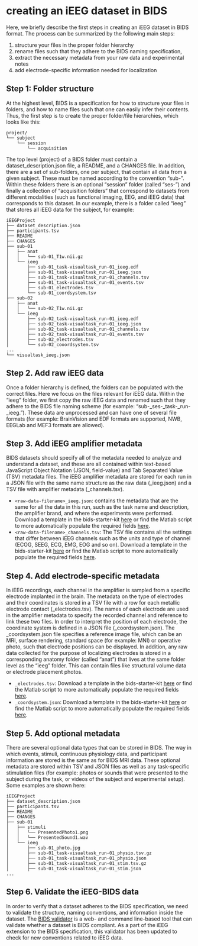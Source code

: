 # creating an iEEG dataset in BIDS

Here, we briefly describe the first steps in creating an iEEG dataset in BIDS
format. The process can be summarized by the following main steps:

1. structure your files in the proper folder hierarchy
2. rename files such that they adhere to the BIDS naming specification,
3. extract the necessary metadata from your raw data and experimental notes
4. add electrode-specific information needed for localization

## Step 1: Folder structure

At the highest level, BIDS is a specification for how to structure your files in
folders, and how to name files such that one can easily infer their contents.
Thus, the first step is to create the proper folder/file hierarchies, which
looks like this:

```
project/
└── subject
    └── session
        └── acquisition
```

The top level (project) of a BIDS folder must contain a dataset_description.json
file, a README, and a CHANGES file. In addition, there are a set of sub-folders,
one per subject, that contain all data from a given subject. These must be named
according to the convention “sub-<label>”. Within these folders there is an
optional “session” folder (called “ses-<label>”) and finally a collection of
“acquisition folders” that correspond to datasets from different modalities
(such as functional imaging, EEG, and iEEG data) that corresponds to this
dataset. In our example, there is a folder called “ieeg” that stores all iEEG
data for the subject, for example:

```
iEEGProject
├── dataset_description.json
├── participants.tsv
├── README
├── CHANGES
├── sub-01
│   ├── anat
│   │   └── sub-01_T1w.nii.gz
│   └── ieeg
│       ├── sub-01_task-visualtask_run-01_ieeg.edf
│       ├── sub-01_task-visualtask_run-01_ieeg.json
│       ├── sub-01_task-visualtask_run-01_channels.tsv
│       ├── sub-01_task-visualtask_run-01_events.tsv
│       ├── sub-01_electrodes.tsv
│       └── sub-01_coordsystem.tsv
├── sub-02
│   ├── anat
│   │   └── sub-02_T1w.nii.gz
│   └── ieeg
│       ├── sub-02_task-visualtask_run-01_ieeg.edf
│       ├── sub-02_task-visualtask_run-01_ieeg.json
│       ├── sub-02_task-visualtask_run-01_channels.tsv
│       ├── sub-02_task-visualtask_run-01_events.tsv
│       ├── sub-02_electrodes.tsv
│       └── sub-02_cooordsystem.tsv
...
└── visualtask_ieeg.json
```

## Step 2. Add raw iEEG data

Once a folder hierarchy is defined, the folders can be populated with the
correct files. Here we focus on the files relevant for iEEG data. Within the
“ieeg” folder, we first copy the raw iEEG data and renamed such that they adhere
to the BIDS file naming scheme (for example:
“sub-<subjectlabel>\_ses-<sessionlabel>\_task-<tasklabel>\_run-<runlabel>\_ieeg.<extension>”).
These data are unprocessed and can have one of several file formats (for
example: BrainVision and EDF formats are supported, NWB, EEGLab and MEF3 formats
are allowed).

## Step 3. Add iEEG amplifier metadata

BIDS datasets should specify all of the metadata needed to analyze and
understand a dataset, and these are all contained within text-based JavaScript
Object Notation (JSON, field-value) and Tab Separated Value (TSV) metadata
files. The iEEG amplifier metadata are stored for each run in a JSON file with
the same name structure as the raw data (<raw-data-filename>\_ieeg.json) and a
TSV file with amplifier metadata (<raw-data-filename>\_channels.tsv).

-   `<raw-data-filename>_ieeg.json`: contains the metadata that are the same for
    all the data in this run, such as the task name and description, the
    amplifier brand, and where the experiments were performed. Download a
    template in the bids-starter-kit
    [here](../templates/sub-01/ses-01/ieeg/sub-01_ses-01_task-LongExample_run-01_ieeg.json)
    or find the Matlab script to more automatically populate the required fields
    [here](../matlabCode/ieeg/createBIDS_ieeg_json.m).
-   `<raw-data-filename>_channels.tsv`: The TSV file contains all the settings
    that differ between iEEG channels such as the units and type of channel
    (ECOG, SEEG, ECG, EMG, EOG and so on). Download a template in the
    bids-starter-kit
    [here](../templates/sub-01/ses-01/ieeg/sub-01_ses-01_task-LongExample_run-01_channels.tsv)
    or find the Matlab script to more automatically populate the required fields
    [here](../matlabCode/ieeg/createBIDS_ieeg_channels_tsv.m).

## Step 4. Add electrode-specific metadata

In iEEG recordings, each channel in the amplifier is sampled from a specific
electrode implanted in the brain. The metadata on the type of electrodes and
their coordinates is stored in a TSV file with a row for each metallic electrode
contact (\_electrodes.tsv). The names of each electrode are used in the
amplifier metadata to specify the recorded channel and reference to link these
two files. In order to interpret the position of each electrode, the coordinate
system is defined in a JSON file (\_coordsystem.json). The \_coordsystem.json
file specifies a reference image file, which can be an MRI, surface rendering,
standard space (for example: MNI) or operative photo, such that electrode
positions can be displayed. In addition, any raw data collected for the purpose
of localizing electrodes is stored in a corresponding anatomy folder (called
“anat”) that lives at the same folder level as the “ieeg” folder. This can
contain files like structural volume data or electrode placement photos.

-   `_electrodes.tsv`: Download a template in the bids-starter-kit
    [here](../templates/sub-01/ses-01/ieeg/sub-01_ses-01_electrodes.tsv) or find
    the Matlab script to more automatically populate the required fields
    [here](../matlabCode/ieeg/createBIDS_ieeg_electrodes_tsv.m).
-   `_coordsystem.json`: Download a template in the bids-starter-kit
    [here](../templates/sub-01/ses-01/ieeg/sub-01_ses-01_coordsystem.json) or
    find the Matlab script to more automatically populate the required fields
    [here](../matlabCode/ieeg/createBIDS_ieeg_coordsystem_json.m).

## Step 5. Add optional metadata

There are several optional data types that can be stored in BIDS. The way in
which events, stimuli, continuous physiology data, and participant information
are stored is the same as for BIDS MRI data. These optional metadata are stored
within TSV and JSON files as well as any task-specific stimulation files (for
example: photos or sounds that were presented to the subject during the task, or
videos of the subject and experimental setup). Some examples are shown here:

```
iEEGProject
├── dataset_description.json
├── participants.tsv
├── README
├── CHANGES
├── sub-01
│   ├── stimuli
│   │   └── PresentedPhoto1.png
│   │   └── PresentedSound1.wav
│   └── ieeg
│       ├── sub-01_photo.jpg
│       ├── sub-01_task-visualtask_run-01_physio.tsv.gz
│       ├── sub-01_task-visualtask_run-01_physio.json
│       ├── sub-01_task-visualtask_run-01_stim.tsv.gz
│       ├── sub-01_task-visualtask_run-01_stim.json
...
```

## Step 6. Validate the iEEG-BIDS data

In order to verify that a dataset adheres to the BIDS specification, we need to
validate the structure, naming conventions, and information inside the dataset.
The [BIDS validator](https://github.com/bids-standard/bids-validator) is a web-
and command line-based tool that can validate whether a dataset is BIDS
compliant. As a part of the iEEG extension to the BIDS specification, this
validator has been updated to check for new conventions related to iEEG data.
